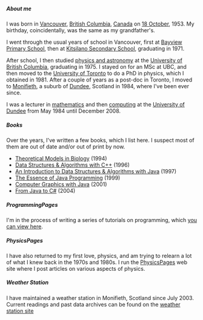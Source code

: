 ##### About me

I was born in [Vancouver](http://vancouver.ca/), [British Columbia](http://www.gov.bc.ca/), [Canada](http://canada.gc.ca/) on [18 October](https://www.onthisday.com/birthdays/october/18), 1953. My birthday, coincidentally, was the same as my grandfather's.

I went through the usual years of school in Vancouver, first at [Bayview Primary School](http://bayview.vsb.bc.ca/), then at [Kitsilano Secondary School](http://kitsilano.vsb.bc.ca/), graduating in 1971.

After school, I then studied [physics and astronomy](http://www.physics.ubc.ca/) at the [University of British Columbia](http://www.ubc.ca/), graduating in 1975. I stayed on for an MSc at UBC, and then moved to the [University of Toronto](http://www.utoronto.ca/) to do a PhD in physics, which I obtained in 1981. After a couple of years as a post-doc in Toronto, I moved to [Monifieth](https://en.wikipedia.org/wiki/Monifieth), a suburb of [Dundee](http://en.wikipedia.org/wiki/Dundee,_Scotland), Scotland in 1984, where I've been ever since.

I was a lecturer in [mathematics](http://www.maths.dundee.ac.uk/) and then [computing](http://www.computing.dundee.ac.uk/) at the [University of Dundee](http://www.dundee.ac.uk/) from May 1984 until December 2008.

##### Books

Over the years, I've written a few books, which I list here. I suspect most of them are out of date and/or out of print by now.

-   [Theoretical Models in Biology](https://www.amazon.co.uk/gp/product/B01BJ0O4W4/ref=dbs_a_def_rwt_bibl_vppi_i3) (1994)
-   [Data Structures & Algorithms with C++](https://www.amazon.co.uk/gp/product/0135791782/ref=dbs_a_def_rwt_hsch_vapi_taft_p1_i5) (1996)
-   [An Introduction to Data Structures & Algorithms with Java](https://www.amazon.co.uk/gp/product/B0072VNGW4/ref=dbs_a_def_rwt_hsch_vapi_taft_p1_i4) (1997)
-   [The Essence of Java Programming](https://www.amazon.co.uk/gp/product/0582832128/ref=dbs_a_def_rwt_bibl_vppi_i0) (1999)
-   [Computer Graphics with Java](https://www.amazon.co.uk/Computer-Graphics-Java-Grassroots-Glenn/dp/033392097X/ref=sr_1_1?dchild=1&keywords=computer+graphics+with+java+glenn+rowe&qid=1603891921&s=books&sr=1-1) (2001)
-   [From Java to C#](https://www.amazon.co.uk/gp/product/0321155726/ref=dbs_a_def_rwt_bibl_vppi_i2) (2004)

##### ProgrammingPages

I'm in the process of writing a series of tutorials on programming, which [you can view here](https://glennrowe.net/programmingpages/).

##### PhysicsPages

I have also returned to my first love, physics, and am trying to relearn a lot of what I knew back in the 1970s and 1980s. I run the [PhysicsPages](https://physicspages.com/) web site where I post articles on various aspects of physics.

##### Weather Station

I have maintained a weather station in Monifieth, Scotland since July 2003. Current readings and past data archives can be found on the [weather station site](https://glennrowe.net/WeatherData/Current_Vantage_Pro.htm)